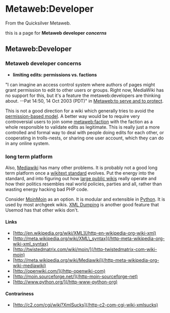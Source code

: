 
# Metaweb:Developer

From the Quicksilver Metaweb.

this is a page for **Metaweb developer *concerns***
## Metaweb:Developer



### Metaweb developer concerns



* **limiting edits: permissions vs. factions**


"I can imagine an access control system where authors of pages might grant permission to edit to other users or groups. Right now, MediaWiki has no support for this, but it's a feature the metaweb:developers are thinking about. --Pat 14:50, 14 Oct 2003 (PDT)" in [Metaweb:to serve and to protect](/metaweb-to-serve-and-to-protect).

This is not a good direction for a wiki which generally tries to avoid the [permission-based model](/permission-based-model). A better way would be to require very controversial users to join some [metaweb:faction](/metaweb-faction) with the faction as a whole responsible to validate edits as legitimate. This is really just a more controlled and formal way to deal with people doing edits for each other, or cooperating in trolls-nests, or sharing one user account, which they can do in any online system.

### long term platform


Also, [Mediawiki](/http-meta-wikipedia-org-wiki-mediawiki) has many other problems. It is probably not a good long term platform once a [wikitext standard](/http-meta-wikipedia-org-wiki-wikitext-standard) evolves. Put the energy into the standard, and into figuring out how [large public wikis](/large-public-wiki) really operate and how their politics resembles real world policies, parties and all, rather than wasting energy hacking bad PHP code.

Consider [MoinMoin](/http-moin-sourceforge-net) as an option. It is modular and extensible in [Python](/http-www-python-org). It is used by most archgeek wikis. [XML Dumping](/xml-dump) is another good feature that Usemod has that other wikis don't.

#### Links


* [http://en.wikipedia.org/wiki/XML](/http-en-wikipedia-org-wiki-xml)
* [http://meta.wikipedia.org/wiki/XML\_syntax](/http-meta-wikipedia-org-wiki-xml_syntax)
* [http://twistedmatrix.com/wiki/moin/](/http-twistedmatrix-com-wiki-moin)
* [http://meta.wikipedia.org/wiki/Mediawiki](/http-meta-wikipedia-org-wiki-mediawiki)
* [http://openwiki.com/](/http-openwiki-com)
* [http://moin.sourceforge.net/](/http-moin-sourceforge-net)
* [http://www.python.org/](/http-www-python-org)


#### Contrariness


* [http://c2.com/cgi/wiki?XmlSucks](/http-c2-com-cgi-wiki-xmlsucks)
